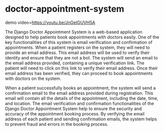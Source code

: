 # doctor-appointment-system
demo video=https://youtu.be/JnGeIGUVH5A

 

The Django Doctor Appointment System is a web-based application designed to help patients book appointments with doctors easily.
One of the key functionalities of this system is email verification and confirmation of appointments.
When a patient registers on the system, they will need to provide an email address. 
This email address will be used to verify their identity and ensure that they are not a bot.
The system will send an email to the email address provided, containing a unique verification link.
The patient will need to click on this link to verify their email address. Once their email address has been verified, 
they can proceed to book appointments with doctors on the system.

When a patient successfully books an appointment, the system will send a confirmation email to the email address provided during registration.
This email will contain all the details of the appointment, including the date, time, and location.
The email verification and confirmation functionalities of the Django Doctor Appointment System help to ensure the security and accuracy of the appointment booking process.
 By verifying the email address of each patient and sending confirmation emails, the system helps to prevent fraud and errors in the booking process.
